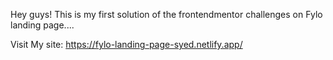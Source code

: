 Hey guys! This is my first solution of the frontendmentor challenges on Fylo landing page....

Visit My site: https://fylo-landing-page-syed.netlify.app/
